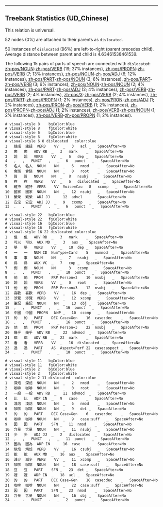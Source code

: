 

--------------------------------------------------------------------------------

## Treebank Statistics (UD_Chinese)

This relation is universal.

52 nodes (0%) are attached to their parents as `dislocated`.

50 instances of `dislocated` (96%) are left-to-right (parent precedes child).
Average distance between parent and child is 4.63461538461539.

The following 15 pairs of parts of speech are connected with `dislocated`: [zh-pos/NOUN]()-[zh-pos/VERB]() (19; 37% instances), [zh-pos/PROPN]()-[zh-pos/VERB]() (7; 13% instances), [zh-pos/NOUN]()-[zh-pos/ADJ]() (6; 12% instances), [zh-pos/PART]()-[zh-pos/NOUN]() (3; 6% instances), [zh-pos/PART]()-[zh-pos/VERB]() (3; 6% instances), [zh-pos/NOUN]()-[zh-pos/NOUN]() (2; 4% instances), [zh-pos/PART]()-[zh-pos/ADJ]() (2; 4% instances), [zh-pos/VERB]()-[zh-pos/VERB]() (2; 4% instances), [zh-pos/X]()-[zh-pos/VERB]() (2; 4% instances), [zh-pos/PART]()-[zh-pos/PROPN]() (1; 2% instances), [zh-pos/PRON]()-[zh-pos/ADJ]() (1; 2% instances), [zh-pos/PRON]()-[zh-pos/VERB]() (1; 2% instances), [zh-pos/PROPN]()-[zh-pos/ADJ]() (1; 2% instances), [zh-pos/VERB]()-[zh-pos/NOUN]() (1; 2% instances), [zh-pos/VERB]()-[zh-pos/PROPN]() (1; 2% instances).


~~~ conllu
# visual-style 8	bgColor:blue
# visual-style 8	fgColor:white
# visual-style 6	bgColor:blue
# visual-style 6	fgColor:white
# visual-style 6 8 dislocated	color:blue
1	總括	總括	VERB	VV	_	3	acl	_	SpaceAfter=No
2	來	來	ADV	RB	_	3	mark	_	SpaceAfter=No
3	說	說	VERB	VV	_	6	dep	_	SpaceAfter=No
4	,	,	PUNCT	,	_	6	punct	_	SpaceAfter=No
5	名人	名人	NOUN	NN	_	6	nmod	_	SpaceAfter=No
6	會議	會議	NOUN	NN	_	0	root	_	SpaceAfter=No
7	旨	旨	NOUN	NN	_	8	nsubj	_	SpaceAfter=No
8	在	在	VERB	VV	_	6	dislocated	_	SpaceAfter=No
9	維持	維持	VERB	VV	Voice=Cau	8	xcomp	_	SpaceAfter=No
10	國家	國家	NOUN	NN	_	12	nsubj	_	SpaceAfter=No
11	繁榮	繁榮	ADJ	JJ	_	12	advcl	_	SpaceAfter=No
12	安定	安定	ADJ	JJ	_	9	ccomp	_	SpaceAfter=No
13	.	.	PUNCT	.	_	6	punct	_	SpaceAfter=No

~~~


~~~ conllu
# visual-style 22	bgColor:blue
# visual-style 22	fgColor:white
# visual-style 16	bgColor:blue
# visual-style 16	fgColor:white
# visual-style 16 22 dislocated	color:blue
1	但	但	ADV	RB	_	3	mark	_	SpaceAfter=No
2	可以	可以	AUX	MD	_	3	aux	_	SpaceAfter=No
3	舉	舉	VERB	VV	_	10	dep	_	SpaceAfter=No
4	一	一	NUM	CD	NumType=Card	5	nummod	_	SpaceAfter=No
5	事	事	NOUN	NN	_	7	nsubj	_	SpaceAfter=No
6	爲	爲	AUX	VC	_	7	cop	_	SpaceAfter=No
7	例	例	NOUN	NN	_	3	ccomp	_	SpaceAfter=No
8	,	,	PUNCT	,	_	10	punct	_	SpaceAfter=No
9	他	他	PRON	PRP	Person=3	10	nsubj	_	SpaceAfter=No
10	說	說	VERB	VV	_	0	root	_	SpaceAfter=No
11	他	他	PRON	PRP	Person=3	12	nsubj	_	SpaceAfter=No
12	喜歡	喜歡	VERB	VV	_	16	dep	_	SpaceAfter=No
13	涉覽	涉覽	VERB	VV	_	12	xcomp	_	SpaceAfter=No
14	筆記	筆記	NOUN	NN	_	13	obj	_	SpaceAfter=No
15	,	,	PUNCT	,	_	16	punct	_	SpaceAfter=No
16	中國	中國	PROPN	NNP	_	10	ccomp	_	SpaceAfter=No
17	的	的	PART	DEC	Case=Gen	16	case:dec	_	SpaceAfter=No
18	,	,	PUNCT	,	_	16	punct	_	SpaceAfter=No
19	他	他	PRON	PRP	Person=3	22	nsubj	_	SpaceAfter=No
20	幾乎	幾乎	ADV	RB	_	22	advmod	_	SpaceAfter=No
21	都	都	ADV	RB	_	22	mark	_	SpaceAfter=No
22	看	看	VERB	VV	_	16	dislocated	_	SpaceAfter=No
23	過	過	PART	AS	Aspect=Perf	22	case:aspect	_	SpaceAfter=No
24	.	.	PUNCT	.	_	10	punct	_	SpaceAfter=No

~~~


~~~ conllu
# visual-style 11	bgColor:blue
# visual-style 11	fgColor:white
# visual-style 2	bgColor:blue
# visual-style 2	fgColor:white
# visual-style 2 11 dislocated	color:blue
1	深焙	深焙	NOUN	NN	_	2	nmod	_	SpaceAfter=No
2	咖啡	咖啡	NOUN	NN	_	0	root	_	SpaceAfter=No
3	一般	一般	ADV	RB	_	11	advmod	_	SpaceAfter=No
4	比	比	ADP	IN	_	9	case	_	SpaceAfter=No
5	淺焙	淺焙	NOUN	NN	_	6	nmod	_	SpaceAfter=No
6	咖啡	咖啡	NOUN	NN	_	9	det	_	SpaceAfter=No
7	的	的	PART	DEC	Case=Gen	6	case:dec	_	SpaceAfter=No
8	咖啡	咖啡	NOUN	NN	_	9	case:suff	_	SpaceAfter=No
9	因	因	PART	SFN	_	11	nmod	_	SpaceAfter=No
10	含量	含量	NOUN	NN	_	11	nsubj	_	SpaceAfter=No
11	少	少	ADJ	JJ	_	2	dislocated	_	SpaceAfter=No
12	,	,	PUNCT	,	_	11	punct	_	SpaceAfter=No
13	因為	因為	ADP	IN	_	16	case	_	SpaceAfter=No
14	烘焙	烘焙	VERB	VV	_	16	csubj	_	SpaceAfter=No
15	能	能	AUX	MD	_	16	aux	_	SpaceAfter=No
16	減少	減少	VERB	VV	_	11	xcomp	_	SpaceAfter=No
17	咖啡	咖啡	NOUN	NN	_	18	case:suff	_	SpaceAfter=No
18	豆	豆	PART	SFN	_	23	det	_	SpaceAfter=No
19	裡	裡	ADP	IN	_	18	acl	_	SpaceAfter=No
20	的	的	PART	DEC	Case=Gen	18	case:dec	_	SpaceAfter=No
21	咖啡	咖啡	NOUN	NN	_	22	case:suff	_	SpaceAfter=No
22	因	因	PART	SFN	_	23	nmod	_	SpaceAfter=No
23	含量	含量	NOUN	NN	_	16	obj	_	SpaceAfter=No
24	.	.	PUNCT	.	_	2	punct	_	SpaceAfter=No

~~~


